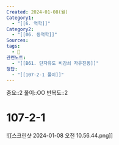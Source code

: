 ```yaml
---
Created: 2024-01-08(월)
Category1:
  - "[[6. 역학]]"
Category2:
  - "[[06. 동역학]]"
Sources: 
tags:
  - 🧮
관련노트:
  - "[[B61. 단자유도 비감쇠 자유진동]]"
정답:
  - "[[107-2-1 풀이]]"
---
```

중요::2
풀이::OO
반복도::2


# 107-2-1

![[스크린샷 2024-01-08 오전 10.56.44.png]]
